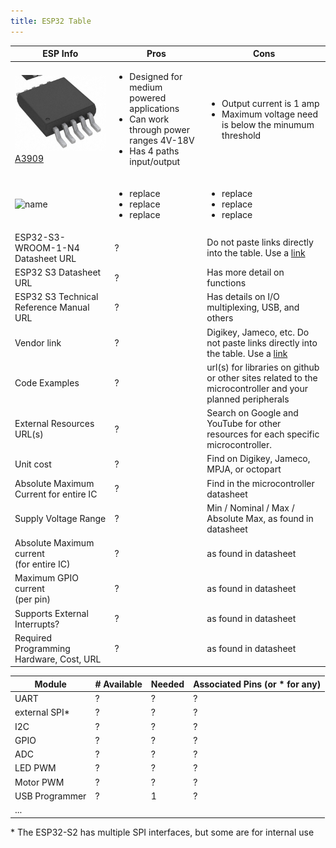 ```yaml
---
title: ESP32 Table
---
```


| ESP Info                                      | Pros| Cons                                                                                                     |
| --------------------------------------------- | ------ | --------------------------------------------------------------------------------------------------------- |
| ![A3909](./A3909GLYTR-Tsteppermotor.jpg)      [A3909](https://www.allegromicro.com/~/media/Files/Datasheets/A3909-Datasheet.ashx)                       | <ul><li>Designed for medium powered applications </li><li>Can work through power ranges 4V-18V</li><li>Has 4 paths input/output | <ul><li>Output current is 1 amp</li><li>Maximum voltage need is below the minumum threshold |
| ![name](./addresss)                               | <ul><li>replace </li><li>replace</li><li>replace  |<ul><li> replace </li><li>replace </li><li> replace                                                                                  |
| ESP32-S3-WROOM-1-N4 Datasheet URL             | ?      | Do not paste links directly into the table.  Use a [link](#)                                              |
| ESP32 S3 Datasheet URL                        | ?      | Has more detail on functions                                                                              |
| ESP32 S3 Technical Reference Manual URL       | ?      | Has details on I/O multiplexing, USB, and others                                                          |
| Vendor link                                   | ?      | Digikey, Jameco, etc.  Do not paste links directly into the table.  Use a [link](#)                       |
| Code Examples                                 | ?      | url(s) for libraries on github or other sites related to the microcontroller and your planned peripherals |
| External Resources URL(s)                     | ?      | Search on Google and YouTube for other resources for each specific microcontroller.                       |
| Unit cost                                     | ?      | Find on Digikey, Jameco, MPJA, or octopart                                                                |
| Absolute Maximum Current for entire IC        | ?      | Find in the microcontroller datasheet                                                                     |
| Supply Voltage Range                          | ?      | Min / Nominal / Max / Absolute Max, as found in datasheet                                                 |
| Absolute Maximum current <br> (for entire IC) | ?      | as found in datasheet                                                                                     |
| Maximum GPIO current <br> (per pin)           | ?      | as found in datasheet                                                                                     |
| Supports External Interrupts?                 | ?      | as found in datasheet                                                                                     |
| Required Programming Hardware, Cost, URL      | ?      | as found in datasheet                                                                                     |

| Module         | # Available | Needed | Associated Pins (or * for any) |
| -------------- | ----------- | ------ | ------------------------------ |
| UART           | ?           | ?      | ?                              |
| external SPI\* | ?           | ?      | ?                              |
| I2C            | ?           | ?      | ?                              |
| GPIO           | ?           | ?      | ?                              |
| ADC            | ?           | ?      | ?                              |
| LED PWM        | ?           | ?      | ?                              |
| Motor PWM      | ?           | ?      | ?                              |
| USB Programmer | ?           | 1      | ?                              |
| ...            |



\* The ESP32-S2 has multiple SPI interfaces, but some are for internal use
